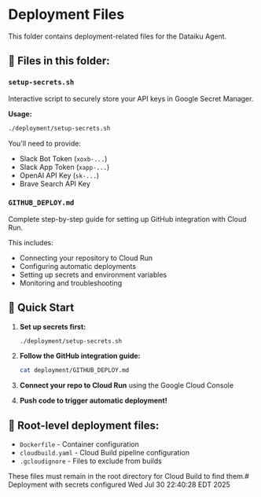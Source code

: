 # Deployment Files

This folder contains deployment-related files for the Dataiku Agent.

## 📁 Files in this folder:

### `setup-secrets.sh`
Interactive script to securely store your API keys in Google Secret Manager.

**Usage:**
```bash
./deployment/setup-secrets.sh
```

You'll need to provide:
- Slack Bot Token (`xoxb-...`)
- Slack App Token (`xapp-...`) 
- OpenAI API Key (`sk-...`)
- Brave Search API Key

### `GITHUB_DEPLOY.md`
Complete step-by-step guide for setting up GitHub integration with Cloud Run.

This includes:
- Connecting your repository to Cloud Run
- Configuring automatic deployments
- Setting up secrets and environment variables
- Monitoring and troubleshooting

## 🚀 Quick Start

1. **Set up secrets first:**
   ```bash
   ./deployment/setup-secrets.sh
   ```

2. **Follow the GitHub integration guide:**
   ```bash
   cat deployment/GITHUB_DEPLOY.md
   ```

3. **Connect your repo to Cloud Run** using the Google Cloud Console

4. **Push code to trigger automatic deployment!**

## 🔧 Root-level deployment files:

- `Dockerfile` - Container configuration
- `cloudbuild.yaml` - Cloud Build pipeline configuration  
- `.gcloudignore` - Files to exclude from builds

These files must remain in the root directory for Cloud Build to find them.# Deployment with secrets configured Wed Jul 30 22:40:28 EDT 2025
